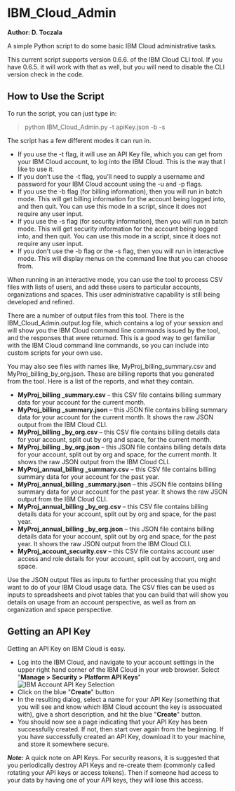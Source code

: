 # IBM_Cloud_Admin
**Author: D. Toczala**

A simple Python script to do some basic IBM Cloud administrative tasks.

This current script supports version 0.6.6. of the IBM Cloud CLI tool.  If you have 0.6.5. it will work with that as well, but you will need to disable the CLI version check in the code.

## How to Use the Script

To run the script, you can just type in:

> python IBM_Cloud_Admin.py -t apiKey.json -b -s

The script has a few different modes it can run in.

* If you use the -t flag, it will use an API Key file, which you can get from your IBM Cloud account, to log into the IBM Cloud.  This is the way that I like to use it.
* If you don’t use the -t flag, you’ll need to supply a username and password for your IBM Cloud account using the -u and -p flags.
* If you use the -b flag (for billing information), then you will run in batch mode.  This will get billing information for the account being logged into, and then quit.  You can use this mode in a script, since it does not require any user input.
* If you use the -s flag (for security information), then you will run in batch mode.  This will get security information for the account being logged into, and then quit.  You can use this mode in a script, since it does not require any user input.
* If you don’t use the -b flag or the -s flag, then you will run in interactive mode.  This will display menus on the command line that you can choose from.

When running in an interactive mode, you can use the tool to process CSV files with lists of users, and add these users to particular accounts, organizations and spaces.  This user administrative capability is still being developed and refined.

There are a number of output files from this tool.  There is the IBM_Cloud_Admin.output.log file, which contains a log of your session and will show you the IBM Cloud command line commands issued by the tool, and the responses that were returned.  This is a good way to get familiar with the IBM Cloud command line commands, so you can include into custom scripts for your own use. 

You may also see files with names like, MyProj_billing_summary.csv and MyProj_billing_by_org.json.  These are billing reports that you generated from the tool.  Here is a list of the reports, and what they contain.

* **MyProj_billing _summary.csv** – this CSV file contains billing summary data for your account for the current month.
* **MyProj_billing _summary.json** – this JSON file contains billing summary data for your account for the current month.  It shows the raw JSON output from the IBM Cloud CLI.
* **MyProj_billing _by_org.csv** – this CSV file contains billing details data for your account, split out by org and space, for the current month.
* **MyProj_billing _by_org.json** – this JSON file contains billing details data for your account, split out by org and space, for the current month.  It shows the raw JSON output from the IBM Cloud CLI.
* **MyProj_annual_billing _summary.csv** – this CSV file contains billing summary data for your account for the past year.
* **MyProj_annual_billing _summary.json** – this JSON file contains billing summary data for your account for the past year.  It shows the raw JSON output from the IBM Cloud CLI.
* **MyProj_annual_billing _by_org.csv** – this CSV file contains billing details data for your account, split out by org and space, for the past year.
* **MyProj_annual_billing _by_org.json** – this JSON file contains billing details data for your account, split out by org and space, for the past year.  It shows the raw JSON output from the IBM Cloud CLI.
* **MyProj_account_security.csv** – this CSV file contains account user access and role details for your account, split out by account, org and space.

Use the JSON output files as inputs to further processing that you might want to do of your IBM Cloud usage data.  The CSV files can be used as inputs to spreadsheets and pivot tables that you can build that will show you details on usage from an account perspective, as well as from an organization and space perspective.

## Getting an API Key

Getting an API Key on IBM Cloud is easy.

* Log into the IBM Cloud, and navigate to your account settings in the upper right hand corner of the IBM Cloud in your web browser.  Select "**Manage > Security > Platform API Keys**"
![IBM Account API Key Selection](https://github.com/dtoczala/IBM_Cloud_Admin/blob/master/Account_API_Key.png "Generating an API Key")
* Click on the blue "**Create**" button
* In the resulting dialog, select a name for your API Key (something that you will see and know which IBM Cloud account the key is assocuated with), give a short description, and hit the blue "**Create**" button.
* You should now see a page indicating that your API Key has been successfully created.  If not, then start over again from the beginning.  If you have successfully created an API Key, download it to your machine, and store it somewhere secure.

**_Note:_** A quick note on API Keys. For security reasons, it is suggested that you periodically destroy API Keys and re-create them (commonly called rotating your API keys or access tokens). Then if someone had access to your data by having one of your API keys, they will lose this access.
